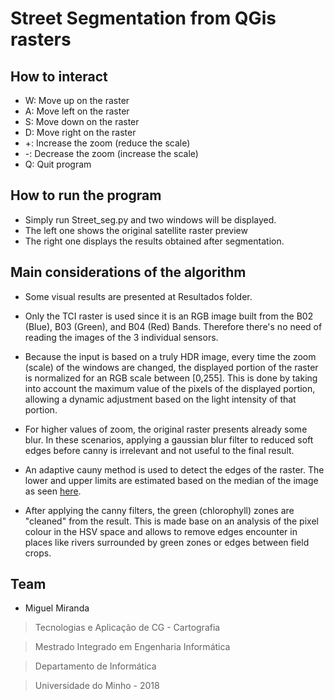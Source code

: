 # Street Segmentation from QGis rasters

## How to interact
 - W: Move up on the raster
-  A: Move left on the raster
-  S: Move down on the raster
-  D: Move right on the raster
- +: Increase the zoom (reduce the scale)
- \-: Decrease the zoom (increase the scale)
- Q: Quit program

## How to run the program
 - Simply run Street_seg.py and two windows will be displayed. 
 - The left one shows the original satellite raster preview
 - The right one displays the results obtained after segmentation. 
 
## Main considerations of the algorithm

- Some visual results are presented at Resultados folder. 

- Only the TCI raster is used since it is an RGB image built from 
the B02 (Blue), B03 (Green), and B04 (Red) Bands. 
Therefore there's no need of reading the images of the 3 individual 
sensors. 

- Because the input is based on a truly HDR image, every time the zoom 
(scale) of the windows are changed, the displayed portion of the raster 
is normalized for an RGB scale between [0,255]. This is done by taking 
into account the maximum value of the pixels of the displayed portion, 
allowing a dynamic adjustment based on the light intensity of that portion. 

- For higher values of zoom, the original raster presents already 
some blur. In these scenarios, applying a gaussian blur filter to reduced soft 
edges before canny is irrelevant and not useful to the final result. 
 
 - An adaptive cauny method is used to detect the edges of the raster. 
 The lower and upper limits are estimated based on the median of the image as seen [here](https://www.pyimagesearch.com/2015/04/06/zero-parameter-automatic-canny-edge-detection-with-python-and-opencv/).
 
  - After applying the canny filters, the green (chlorophyll) zones are 
 "cleaned" from the result. This is made base on an analysis of the pixel 
 colour in the HSV space and allows to remove edges encounter in places like 
 rivers surrounded by green zones or edges between field crops. 


## Team
 - Miguel Miranda

 > Tecnologias e Aplicação de CG - Cartografia
 
 > Mestrado Integrado em Engenharia Informática
 
 > Departamento de Informática
 
 > Universidade do Minho - 2018

